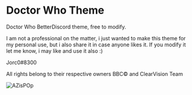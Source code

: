 # Doctor Who Theme
Doctor Who BetterDiscord theme, free to modify.

I am not a professional on the matter, i just wanted to make this theme for my personal use, but i also share it in case anyone likes it.
If you modify it let me know, i may like and use it also :)

Jorc0#8300

All rights belong to their respective owners BBC© and ClearVision Team

![AZisPOp](https://user-images.githubusercontent.com/48130077/202753701-f4df8640-7b7c-465c-bb92-234d2a651845.png)
